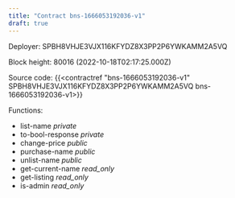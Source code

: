 ```yaml
---
title: "Contract bns-1666053192036-v1"
draft: true
---
```

Deployer: SPBH8VHJE3VJX116KFYDZ8X3PP2P6YWKAMM2A5VQ


 



Block height: 80016 (2022-10-18T02:17:25.000Z)

Source code: {{<contractref "bns-1666053192036-v1" SPBH8VHJE3VJX116KFYDZ8X3PP2P6YWKAMM2A5VQ bns-1666053192036-v1>}}

Functions:

* list-name _private_
* to-bool-response _private_
* change-price _public_
* purchase-name _public_
* unlist-name _public_
* get-current-name _read_only_
* get-listing _read_only_
* is-admin _read_only_
